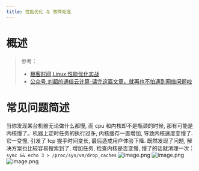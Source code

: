 ```yaml
---
title: 性能优化 与 故障处理
---
```


# 概述

> 参考：
> - [极客时间,Linux 性能优化实战](https://time.geekbang.org/column/intro/100020901)
> - [公众号,刘超的通俗云计算-读完这篇文章，就再也不怕遇到网络问题啦](https://mp.weixin.qq.com/s/Tnerf7M_a6HUC4ucaOWzeg)

# 常见问题简述

当你发现某台机器无论做什么都慢, 而 cpu 和内核却不是瓶颈的时候, 那有可能是内核慢了。机器上定时任务的执行过多, 内核缓存一直增加, 导致内核速度变慢了. 它一变慢, 引发了 tcp 握手时间变长, 最后造成用户体验下降. 既然发现了问题, 解决方案也比较容易搜索到了, 增加任务, 检查内核是否变慢, 慢了的话就清理一次：`sync && echo 3 > /proc/sys/vm/drop_caches`
![image.png](https://notes-learning.oss-cn-beijing.aliyuncs.com/behafi/1647529106727-4e5af00a-e6ee-4b86-9b82-cec9262f4601.png)
![image.png](https://notes-learning.oss-cn-beijing.aliyuncs.com/behafi/1647529081502-9a4d7eae-e062-48bb-bdf7-24a6ffef8d67.png)
![image.png](https://notes-learning.oss-cn-beijing.aliyuncs.com/behafi/1647529150105-9e34e168-1ad1-4896-a501-9cb77aa38661.png)
